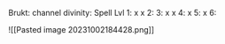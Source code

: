Brukt:
channel divinity: 
Spell Lvl
1: x x
2: 
3: x x
4: x
5: x
6: 

![[Pasted image 20231002184428.png]]